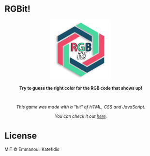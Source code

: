 # RGBit!
<p align="center">
  <img src="https://raw.githubusercontent.com/man0s/RGBit/master/logo.png">
</p>
<p align="center"><b>Try to guess the right color for the RGB code that shows up!</b></p>
<br>
<i>
<p align="center">This game was made with a "bit"</bit> of HTML, CSS and JavaScript.</p>
<p align="center">You can check it out <a href="https://www.katefidis.ga/RGBit/">here</a>.</p>
</i>

# License
MIT © Emmanouil Katefidis
